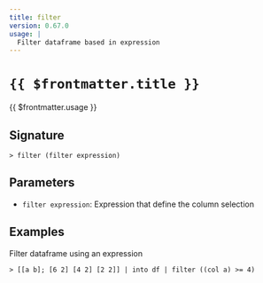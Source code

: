 ```yaml
---
title: filter
version: 0.67.0
usage: |
  Filter dataframe based in expression
---
```


# <code>{{ $frontmatter.title }}</code>

<div style='white-space: pre-wrap;'>{{ $frontmatter.usage }}</div>

## Signature

```> filter (filter expression)```

## Parameters

 -  `filter expression`: Expression that define the column selection

## Examples

Filter dataframe using an expression
```shell
> [[a b]; [6 2] [4 2] [2 2]] | into df | filter ((col a) >= 4)
```
